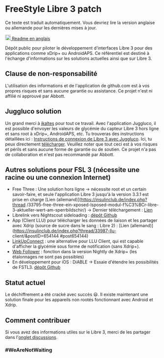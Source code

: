 
# FreeStyle Libre 3 patch

Ce texte est traduit automatiquement. Vous devriez lire la version anglaise ou allemande pour les dernières mises à jour.

<a href="README.md"><img alt="EN" src="https://user-images.githubusercontent.com/65506676/190852356-073bf576-6e3a-45f3-a658-be1c4a8d7286.png" width="18px" /> Readme en anglais</a>

Dépôt public pour piloter le développement d'interfaces Libre 3 pour des applications comme xDrip+ ou AndroidAPS. Ce référentiel est destiné à l'échange d'informations sur les solutions actuelles ainsi que sur Libre 3.

## Clause de non-responsabilité

L'utilisation des informations et de l'application de github.com est à vos propres risques et sans aucune garantie ou assistance. Ce projet n'est ni affilié ni approuvé par Abbott.

## Juggluco solution

Un grand merci à [jkaltes](https://www.juggluco.nl/) pour tout ce travail. Avec l'application Juggluco, il est possible d'envoyer les valeurs de glycémie du capteur Libre 3 hors ligne et sans root à xDrip+, AndroidAPS, etc. Tu trouveras des instructions détaillées ici : [Instructions de connexion de Libre 3 avec Juggluco](./Juggluco-solution/instructions/en/instructions.md). Ici, tu peux directement [télécharger](https://www.juggluco.nl/Juggluco/download.html). Veuillez noter que tout ceci est à vos risques et périls et sans aucune forme de garantie ou de soutien. Ce projet n'a pas de collaboration et n'est pas recommandé par Abbott.

## Autres solutions pour FSL 3 (nécessite une racine ou une connexion Internet)

- Free Three : Une solution hors ligne -> nécessite root et un certain savoir-faire, et seule l'application Libre 3 jusqu'à la version 3.3.1 est prise en charge [Lien (allemand)](https://insulinclub.de/index.php?thread /33795-free-three-ein-xposed-lsposed-modul-f%C3%BCr-libre-3-aktueller-wert-am-sperrbildschir/)
       -> Dernier téléchargement : [Lien](https://mega.nz/file/H51h3ILS#65mfhvDvPbtnbdWSOeXHHNxABDD60nP7iODxaDN_QPk)
- Librelink vers Nightscout sideloading : [dépôt Github](https://github.com/timoschlueter/nightscout-librelink-up)
- App (Client LLU) pour télécharger les données de liaison et les partager avec Xdrip (source de sucre dans le sang : Libre 2) : [Lien (allemand)](https://insulinclub.de/index.php?thread/33987-llu- client/&postID=654144 #post654144)
- [LinkUpConnect](https://github.com/cmtjk/LinkUpConnect) : une alternative pour LLU Client, qui est capable d'afficher la glycémie sous forme de notification (sans Xdrip+).
- [Web Follower](https://xdrip.readthedocs.io/en/latest/install/webfollower/) : fonction dans la version Nightly de Xdrip+ (les étalonnages ne sont pas possibles)
- En développement pour iOS : DiABLE -> Essaie d'étendre les possibilités de FSTL3. [dépôt Github](https://github.com/gui-dos/DiaBLE)

## Statut actuel

Le déchiffrement a été cracké avec succès :smiley:. Il existe maintenant une solution finale pour les appareils non rootés fonctionnant avec Android et Xdrip.

## Comment contribuer

Si vous avez des informations utiles sur le Libre 3, merci de les partager dans l'[onglet discussions](https://github.com/maheini/FreeStyle-Libre-3-patch/discussions).

### #WeAreNotWaiting